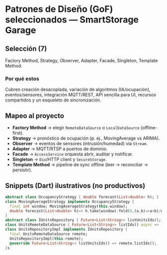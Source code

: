 # Patrones de Diseño (GoF) seleccionados — SmartStorage Garage

## Selección (7)
Factory Method, Strategy, Observer, Adapter, Facade, Singleton, Template Method.

### Por qué estos
Cubren creación desacoplada, variación de algoritmos (IA/ocupación), eventos/sensores, integración MQTT/REST, API sencilla para UI, recursos compartidos y un esqueleto de sincronización.

## Mapeo al proyecto
- **Factory Method** → elegir `RemoteDataSource` o `LocalDataSource` (offline-first).
- **Strategy** → pronóstico de ocupación (p. ej., MovingAverage vs ARIMA).
- **Observer** → eventos de sensores (intrusión/humedad) vía `Stream`.
- **Adapter** → MQTT/RTSP a puertos de dominio.
- **Facade** → `AccessService` orquesta abrir, auditar y notificar.
- **Singleton** → `Dio`/HTTP client y `SecureStorage`.
- **Template Method** → pipeline de sync offline (leer → reconciliar → persistir).

## Snippets (Dart) ilustrativos (no productivos)
```dart
abstract class OccupancyStrategy { double forecast(List<double> h); }
class MovingAverageStrategy implements OccupancyStrategy {
  final int window; MovingAverageStrategy(this.window);
  double forecast(List<double> h)=> h.take(window).fold(0,(a,b)=>a+b)/window;
}
abstract class IUnitsRepository { Future<List<String>> listUnitsIds(); }
class UnitsRemoteDataSource { Future<List<String>> listIds() async => ["U-101"]; }
class UnitsRepositoryImpl implements IUnitsRepository {
  final UnitsRemoteDataSource remote;
  UnitsRepositoryImpl(this.remote);
  @override Future<List<String>> listUnitsIds() => remote.listIds();
}s

